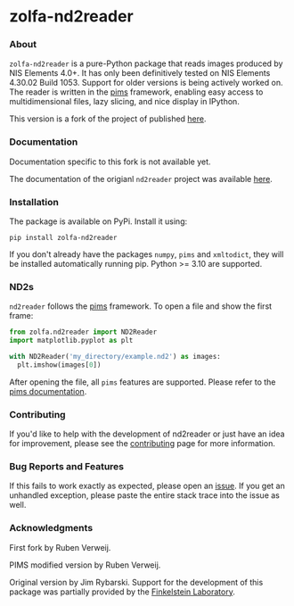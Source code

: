 # zolfa-nd2reader


### About

`zolfa-nd2reader` is a pure-Python package that reads images produced by NIS Elements 4.0+. It has only been definitively tested on NIS Elements 4.30.02 Build 1053. Support for older versions is being actively worked on.
The reader is written in the [pims](https://github.com/soft-matter/pims) framework, enabling easy access to multidimensional files, lazy slicing, and nice display in IPython.

This version is a fork of the project of published [here](https://github.com/Open-Science-Tools/nd2reader).

### Documentation

Documentation specific to this fork is not available yet.

The documentation of the origianl `nd2reader` project was available [here](http://www.lighthacking.nl/nd2reader/).

### Installation

The package is available on PyPi. Install it using:

```
pip install zolfa-nd2reader
```

If you don't already have the packages `numpy`, `pims` and `xmltodict`, they will be installed automatically running pip.
Python >= 3.10 are supported.


### ND2s

`nd2reader` follows the [pims](https://github.com/soft-matter/pims) framework. To open a file and show the first frame:

```python
from zolfa.nd2reader import ND2Reader
import matplotlib.pyplot as plt

with ND2Reader('my_directory/example.nd2') as images:
  plt.imshow(images[0])
```

After opening the file, all `pims` features are supported. Please refer to the [pims documentation](http://soft-matter.github.io/pims/).

### Contributing

If you'd like to help with the development of nd2reader or just have an idea for improvement, please see the [contributing](https://gitlab.pasteur.fr/zolfa/zolfa-nd2reader/-/blob/master/CONTRIBUTING.md) page
for more information.

### Bug Reports and Features

If this fails to work exactly as expected, please open an [issue](https://github.com/rbnvrw/nd2reader/issues).
If you get an unhandled exception, please paste the entire stack trace into the issue as well.

### Acknowledgments

First fork by Ruben Verweij.

PIMS modified version by Ruben Verweij.

Original version by Jim Rybarski. Support for the development of this package was partially provided by the [Finkelstein Laboratory](http://finkelsteinlab.org/).
